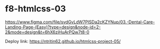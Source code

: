 # f8-htmlcss-03

https://www.figma.com/file/svdGvLdW7PlSDa2cKZYNup/03.-Dental-Care-Landing-Page-(Easy)?type=design&node-id=2-2&mode=design&t=6hX6ziHuArPQw7t8-0


Deploy link: 
https://ntritin62.github.io/htmlcss-project-05/
